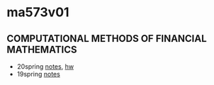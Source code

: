 # ma573v01 

## COMPUTATIONAL METHODS OF FINANCIAL MATHEMATICS

- 20spring [notes](20s-notes.md), [hw](20s-hw.md)
- 19spring [notes](index01.ipynb)

